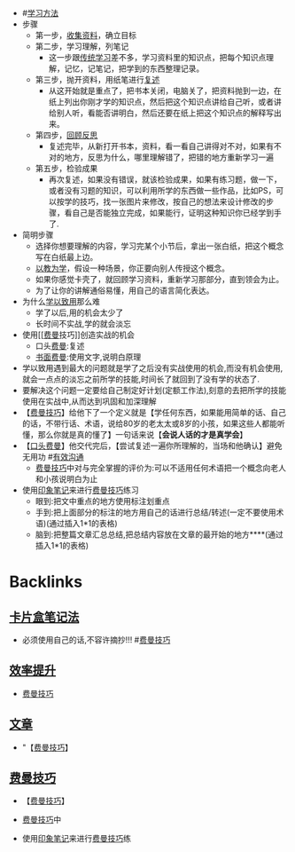 - #[学习方法](<学习方法.md>)
- 步骤
    - 第一步，[收集资料](<收集资料.md>)，确立目标
    - 第二步，学习理解，列笔记
        - 这一步跟[传统学习](<传统学习.md>)差不多，学习资料里的知识点，把每个知识点理解，记忆，记笔记，把学到的东西整理记录。
    - 第三步，抛开资料，用纸笔进行[复述](<复述.md>)
        - 从这开始就是重点了，把书本关闭，电脑关了，把资料抛到一边，在纸上列出你刚才学的知识点，然后把这个知识点讲给自己听，或者讲给别人听，看能否讲明白，然后还要在纸上把这个知识点的解释写出来。
    - 第四步，[回顾](<回顾.md>)[反思](<反思.md>)
        - 复述完毕，从新打开书本，资料，看一看自己讲得对不对，如果有不对的地方，反思为什么，哪里理解错了，把错的地方重新学习一遍
    - 第五步，检验成果
        - 再次复述，如果没有错误，就该检验成果，如果有练习题，做一下，或者没有习题的知识，可以利用所学的东西做一些作品，比如PS，可以按学的技巧，找一张图片来修改，按自己的想法来设计修改的步骤，看自己是否能独立完成，如果能行，证明这种知识你已经学到手了.
- 简明步骤
    - 选择你想要理解的内容，学习完某个小节后，拿出一张白纸，把这个概念写在白纸最上边。
    - [以教为学](<以教为学.md>)，假设一种场景，你正要向别人传授这个概念。
    - 如果你感觉卡壳了，就回顾学习资料，重新学习那部分，直到领会为止。
    - 为了让你的讲解通俗易懂，用自己的语言简化表达。
- 为什么[学以致用](<学以致用.md>)那么难
    - 学了以后,用的机会太少了
    - 长时间不实战,学的就会淡忘
- 使用[[[费曼](<[[费曼.md>)技巧]]创造实战的机会
    - 口头[费曼](<费曼.md>):复述
    - [书面费曼](<书面费曼.md>):使用文字,说明白原理
- 学以致用遇到最大的问题就是学了之后没有实战使用的机会,而没有机会使用,就会一点点的淡忘之前所学的技能,时间长了就回到了没有学的状态了.
- 要解决这个问题一定要给自己制定好计划(定额工作法),刻意的去把所学的技能使用在实战中,从而达到巩固和加深理解
- 【[费曼技巧](<费曼技巧.md>)】给他下了一个定义就是【学任何东西，如果能用简单的话、自己的话，不带行话、术语，说给80岁的老太太或8岁的小孩，如果这些人都能听懂，那么你就是真的懂了】一句话来说【**会说人话的才是真学会**】
- 【[口头费曼](<口头费曼.md>)】他交代完后，【尝试复述一遍你所理解的，当场和他确认】避免无用功 #[有效沟通](<有效沟通.md>)
    - [费曼技巧](<费曼技巧.md>)中对与完全掌握的评价为:可以不适用任何术语把一个概念向老人和小孩说明白为止
- 使用[印象笔记](<印象笔记.md>)来进行[费曼技巧](<费曼技巧.md>)练习
    - 眼到:把文中重点的地方使用标注划重点
    - 手到:把上面部分的标注的地方用自己的话进行总结/转述(一定不要使用术语)(通过插入1*1的表格)
    - 脑到:把整篇文章汇总总结,把总结内容放在文章的最开始的地方****(通过插入1*1的表格)

# Backlinks
## [卡片盒笔记法](<卡片盒笔记法.md>)
- 必须使用自己的话,不容许摘抄!!! #[费曼技巧](<费曼技巧.md>)

## [效率提升](<效率提升.md>)
- [费曼技巧](<费曼技巧.md>)

## [文章](<文章.md>)
- "【[费曼技巧](<费曼技巧.md>)】

## [费曼技巧](<费曼技巧.md>)
- 【[费曼技巧](<费曼技巧.md>)】

- [费曼技巧](<费曼技巧.md>)中

- 使用[印象笔记](<印象笔记.md>)来进行[费曼技巧](<费曼技巧.md>)练

